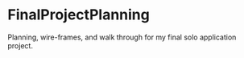 # FinalProjectPlanning
Planning, wire-frames, and walk through for my final solo application project.  
